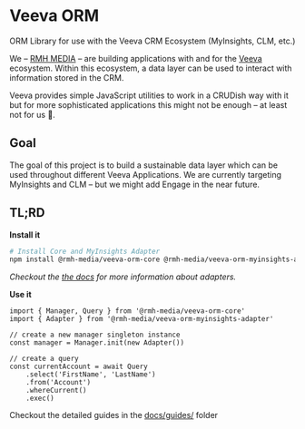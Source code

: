 # Veeva ORM

ORM Library for use with the Veeva CRM Ecosystem (MyInsights, CLM, etc.)

We – [RMH MEDIA](https://rmh-media.com) – are building applications with and for the [Veeva](https://veeva.com) ecosystem.
Within this ecosystem, a data layer can be used to interact with information stored in the CRM.

Veeva provides simple JavaScript utilities to work in a CRUDish way with it but for more sophisticated applications this might not be enough – 
at least not for us 👻.

## Goal
The goal of this project is to build a sustainable data layer which can be used throughout different Veeva Applications. 
We are currently targeting MyInsights and CLM – but we might add Engage in the near future.

## TL;RD

**Install it**
```bash
# Install Core and MyInsights Adapter
npm install @rmh-media/veeva-orm-core @rmh-media/veeva-orm-myinsights-adapter --save
```
*Checkout the [the docs](./docs/index.md) for more information about adapters.*


**Use it**
```ecmascript 6
import { Manager, Query } from '@rmh-media/veeva-orm-core'
import { Adapter } from '@rmh-media/veeva-orm-myinsights-adapter'

// create a new manager singleton instance
const manager = Manager.init(new Adapter())

// create a query
const currentAccount = await Query
    .select('FirstName', 'LastName')
    .from('Account')
    .whereCurrent()
    .exec()
```

Checkout the detailed guides in the [docs/guides/](docs/guides/) folder
